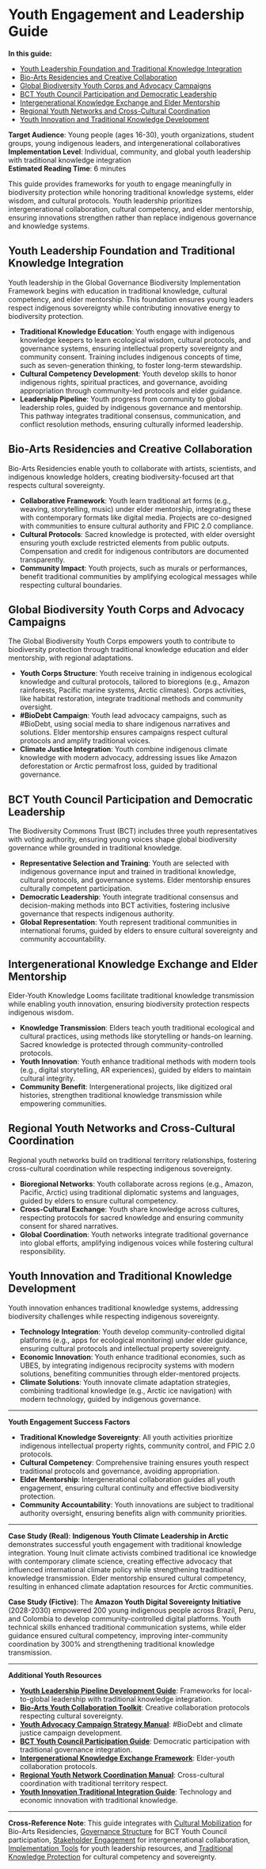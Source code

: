 # Youth Engagement and Leadership Guide

**In this guide:**
- [Youth Leadership Foundation and Traditional Knowledge Integration](#youth-leadership-foundation-traditional-knowledge)
- [Bio-Arts Residencies and Creative Collaboration](#bio-arts-residencies-creative-collaboration)
- [Global Biodiversity Youth Corps and Advocacy Campaigns](#global-biodiversity-youth-corps-advocacy)
- [BCT Youth Council Participation and Democratic Leadership](#bct-youth-council-participation-democratic-leadership)
- [Intergenerational Knowledge Exchange and Elder Mentorship](#intergenerational-knowledge-exchange-elder-mentorship)
- [Regional Youth Networks and Cross-Cultural Coordination](#regional-youth-networks-cross-cultural-coordination)
- [Youth Innovation and Traditional Knowledge Development](#youth-innovation-traditional-knowledge-development)

**Target Audience**: Young people (ages 16-30), youth organizations, student groups, young indigenous leaders, and intergenerational collaboratives  
**Implementation Level**: Individual, community, and global youth leadership with traditional knowledge integration  
**Estimated Reading Time**: 6 minutes  

This guide provides frameworks for youth to engage meaningfully in biodiversity protection while honoring traditional knowledge systems, elder wisdom, and cultural protocols. Youth leadership prioritizes intergenerational collaboration, cultural competency, and elder mentorship, ensuring innovations strengthen rather than replace indigenous governance and knowledge systems.

## <a id="youth-leadership-foundation-traditional-knowledge"></a>Youth Leadership Foundation and Traditional Knowledge Integration

Youth leadership in the Global Governance Biodiversity Implementation Framework begins with education in traditional knowledge, cultural competency, and elder mentorship. This foundation ensures young leaders respect indigenous sovereignty while contributing innovative energy to biodiversity protection.

- **Traditional Knowledge Education**: Youth engage with indigenous knowledge keepers to learn ecological wisdom, cultural protocols, and governance systems, ensuring intellectual property sovereignty and community consent. Training includes indigenous concepts of time, such as seven-generation thinking, to foster long-term stewardship.
- **Cultural Competency Development**: Youth develop skills to honor indigenous rights, spiritual practices, and governance, avoiding appropriation through community-led protocols and elder guidance.
- **Leadership Pipeline**: Youth progress from community to global leadership roles, guided by indigenous governance and mentorship. This pathway integrates traditional consensus, communication, and conflict resolution methods, ensuring culturally informed leadership.

## <a id="bio-arts-residencies-creative-collaboration"></a>Bio-Arts Residencies and Creative Collaboration

Bio-Arts Residencies enable youth to collaborate with artists, scientists, and indigenous knowledge holders, creating biodiversity-focused art that respects cultural sovereignty.

- **Collaborative Framework**: Youth learn traditional art forms (e.g., weaving, storytelling, music) under elder mentorship, integrating these with contemporary formats like digital media. Projects are co-designed with communities to ensure cultural authority and FPIC 2.0 compliance.
- **Cultural Protocols**: Sacred knowledge is protected, with elder oversight ensuring youth exclude restricted elements from public outputs. Compensation and credit for indigenous contributors are documented transparently.
- **Community Impact**: Youth projects, such as murals or performances, benefit traditional communities by amplifying ecological messages while respecting cultural boundaries.

## <a id="global-biodiversity-youth-corps-advocacy"></a>Global Biodiversity Youth Corps and Advocacy Campaigns

The Global Biodiversity Youth Corps empowers youth to contribute to biodiversity protection through traditional knowledge education and elder mentorship, with regional adaptations.

- **Youth Corps Structure**: Youth receive training in indigenous ecological knowledge and cultural protocols, tailored to bioregions (e.g., Amazon rainforests, Pacific marine systems, Arctic climates). Corps activities, like habitat restoration, integrate traditional methods and community oversight.
- **#BioDebt Campaign**: Youth lead advocacy campaigns, such as #BioDebt, using social media to share indigenous narratives and solutions. Elder mentorship ensures campaigns respect cultural protocols and amplify traditional voices.
- **Climate Justice Integration**: Youth combine indigenous climate knowledge with modern advocacy, addressing issues like Amazon deforestation or Arctic permafrost loss, guided by traditional governance.

## <a id="bct-youth-council-participation-democratic-leadership"></a>BCT Youth Council Participation and Democratic Leadership

The Biodiversity Commons Trust (BCT) includes three youth representatives with voting authority, ensuring young voices shape global biodiversity governance while grounded in traditional knowledge.

- **Representative Selection and Training**: Youth are selected with indigenous governance input and trained in traditional knowledge, cultural protocols, and governance systems. Elder mentorship ensures culturally competent participation.
- **Democratic Leadership**: Youth integrate traditional consensus and decision-making methods into BCT activities, fostering inclusive governance that respects indigenous authority.
- **Global Representation**: Youth represent traditional communities in international forums, guided by elders to ensure cultural sovereignty and community accountability.

## <a id="intergenerational-knowledge-exchange-elder-mentorship"></a>Intergenerational Knowledge Exchange and Elder Mentorship

Elder-Youth Knowledge Looms facilitate traditional knowledge transmission while enabling youth innovation, ensuring biodiversity protection respects indigenous wisdom.

- **Knowledge Transmission**: Elders teach youth traditional ecological and cultural practices, using methods like storytelling or hands-on learning. Sacred knowledge is protected through community-controlled protocols.
- **Youth Innovation**: Youth enhance traditional methods with modern tools (e.g., digital storytelling, AR experiences), guided by elders to maintain cultural integrity.
- **Community Benefit**: Intergenerational projects, like digitized oral histories, strengthen traditional knowledge transmission while empowering communities.

## <a id="regional-youth-networks-cross-cultural-coordination"></a>Regional Youth Networks and Cross-Cultural Coordination

Regional youth networks build on traditional territory relationships, fostering cross-cultural coordination while respecting indigenous sovereignty.

- **Bioregional Networks**: Youth collaborate across regions (e.g., Amazon, Pacific, Arctic) using traditional diplomatic systems and languages, guided by elders to ensure cultural competency.
- **Cross-Cultural Exchange**: Youth share knowledge across cultures, respecting protocols for sacred knowledge and ensuring community consent for shared narratives.
- **Global Coordination**: Youth networks integrate traditional governance into global efforts, amplifying indigenous voices while fostering cultural responsibility.

## <a id="youth-innovation-traditional-knowledge-development"></a>Youth Innovation and Traditional Knowledge Development

Youth innovation enhances traditional knowledge systems, addressing biodiversity challenges while respecting indigenous sovereignty.

- **Technology Integration**: Youth develop community-controlled digital platforms (e.g., apps for ecological monitoring) under elder guidance, ensuring cultural protocols and intellectual property sovereignty.
- **Economic Innovation**: Youth enhance traditional economies, such as UBES, by integrating indigenous reciprocity systems with modern solutions, benefiting communities through elder-mentored projects.
- **Climate Solutions**: Youth innovate climate adaptation strategies, combining traditional knowledge (e.g., Arctic ice navigation) with modern technology, guided by indigenous governance.

---

**Youth Engagement Success Factors**

- **Traditional Knowledge Sovereignty**: All youth activities prioritize indigenous intellectual property rights, community control, and FPIC 2.0 protocols.
- **Cultural Competency**: Comprehensive training ensures youth respect traditional protocols and governance, avoiding appropriation.
- **Elder Mentorship**: Intergenerational collaboration guides all youth engagement, ensuring cultural continuity and effective biodiversity protection.
- **Community Accountability**: Youth innovations are subject to traditional authority oversight, ensuring benefits align with community priorities.

---

**Case Study (Real)**: **Indigenous Youth Climate Leadership in Arctic** demonstrates successful youth engagement with traditional knowledge integration. Young Inuit climate activists combined traditional ice knowledge with contemporary climate science, creating effective advocacy that influenced international climate policy while strengthening traditional knowledge transmission. Elder mentorship ensured cultural competency, resulting in enhanced climate adaptation resources for Arctic communities.

**Case Study (Fictive)**: The **Amazon Youth Digital Sovereignty Initiative** (2028-2030) empowered 200 young indigenous people across Brazil, Peru, and Colombia to develop community-controlled digital platforms. Youth technical skills enhanced traditional communication systems, while elder guidance ensured cultural competency, improving inter-community coordination by 300% and strengthening traditional knowledge transmission.

---

**Additional Youth Resources**

- **[Youth Leadership Pipeline Development Guide](/framework/tools/biodiversity/youth-leadership-pipeline-guide-en.pdf)**: Frameworks for local-to-global leadership with traditional knowledge integration.
- **[Bio-Arts Youth Collaboration Toolkit](/framework/tools/biodiversity/bio-arts-youth-collaboration-toolkit-en.pdf)**: Creative collaboration protocols respecting cultural sovereignty.
- **[Youth Advocacy Campaign Strategy Manual](/framework/tools/biodiversity/youth-advocacy-campaign-manual-en.pdf)**: #BioDebt and climate justice campaign development.
- **[BCT Youth Council Participation Guide](/framework/tools/biodiversity/bct-youth-council-guide-en.pdf)**: Democratic participation with traditional governance integration.
- **[Intergenerational Knowledge Exchange Framework](/framework/tools/biodiversity/intergenerational-knowledge-exchange-en.pdf)**: Elder-youth collaboration protocols.
- **[Regional Youth Network Coordination Manual](/framework/tools/biodiversity/regional-youth-network-manual-en.pdf)**: Cross-cultural coordination with traditional territory respect.
- **[Youth Innovation Traditional Integration Guide](/framework/tools/biodiversity/youth-innovation-traditional-guide-en.pdf)**: Technology and economic innovation with traditional knowledge.

---

**Cross-Reference Note**: This guide integrates with [Cultural Mobilization](/framework/docs/implementation/biodiversity#03-core-pillars-cultural) for Bio-Arts Residencies, [Governance Structure](/framework/docs/implementation/biodiversity#04-governance-structure) for BCT Youth Council participation, [Stakeholder Engagement](/framework/docs/implementation/biodiversity#06-stakeholder-engagement) for intergenerational collaboration, [Implementation Tools](/framework/docs/implementation/biodiversity#12-implementation-tools) for youth leadership resources, and [Traditional Knowledge Protection](/framework/docs/implementation/biodiversity#traditional-knowledge-protection-repatriation) for cultural competency and sovereignty.
